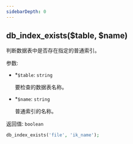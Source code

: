 ```yaml
---
sidebarDepth: 0
---
```


## db_index_exists($table, $name)

判断数据表中是否存在指定的普通索引。

参数:
- <span class="required">*</span>`$table`: `string`

  要检查的数据表名称。

- <span class="required">*</span>`$name`: `string`

  普通索引的名称。

返回值: `boolean`


```php
db_index_exists('file', 'ik_name');
```
